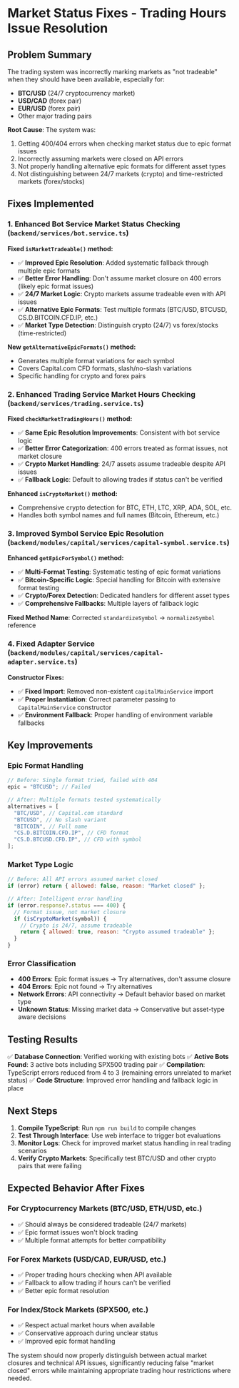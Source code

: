 # Market Status Fixes - Trading Hours Issue Resolution

## Problem Summary

The trading system was incorrectly marking markets as "not tradeable" when they should have been available, especially for:

- **BTC/USD** (24/7 cryptocurrency market)
- **USD/CAD** (forex pair)
- **EUR/USD** (forex pair)
- Other major trading pairs

**Root Cause**: The system was:

1. Getting 400/404 errors when checking market status due to epic format issues
2. Incorrectly assuming markets were closed on API errors
3. Not properly handling alternative epic formats for different asset types
4. Not distinguishing between 24/7 markets (crypto) and time-restricted markets (forex/stocks)

## Fixes Implemented

### 1. Enhanced Bot Service Market Status Checking (`backend/services/bot.service.ts`)

**Fixed `isMarketTradeable()` method:**

- ✅ **Improved Epic Resolution**: Added systematic fallback through multiple epic formats
- ✅ **Better Error Handling**: Don't assume market closure on 400 errors (likely epic format issues)
- ✅ **24/7 Market Logic**: Crypto markets assume tradeable even with API issues
- ✅ **Alternative Epic Formats**: Test multiple formats (BTC/USD, BTCUSD, CS.D.BITCOIN.CFD.IP, etc.)
- ✅ **Market Type Detection**: Distinguish crypto (24/7) vs forex/stocks (time-restricted)

**New `getAlternativeEpicFormats()` method:**

- Generates multiple format variations for each symbol
- Covers Capital.com CFD formats, slash/no-slash variations
- Specific handling for crypto and forex pairs

### 2. Enhanced Trading Service Market Hours Checking (`backend/services/trading.service.ts`)

**Fixed `checkMarketTradingHours()` method:**

- ✅ **Same Epic Resolution Improvements**: Consistent with bot service logic
- ✅ **Better Error Categorization**: 400 errors treated as format issues, not market closure
- ✅ **Crypto Market Handling**: 24/7 assets assume tradeable despite API issues
- ✅ **Fallback Logic**: Default to allowing trades if status can't be verified

**Enhanced `isCryptoMarket()` method:**

- Comprehensive crypto detection for BTC, ETH, LTC, XRP, ADA, SOL, etc.
- Handles both symbol names and full names (Bitcoin, Ethereum, etc.)

### 3. Improved Symbol Service Epic Resolution (`backend/modules/capital/services/capital-symbol.service.ts`)

**Enhanced `getEpicForSymbol()` method:**

- ✅ **Multi-Format Testing**: Systematic testing of epic format variations
- ✅ **Bitcoin-Specific Logic**: Special handling for Bitcoin with extensive format testing
- ✅ **Crypto/Forex Detection**: Dedicated handlers for different asset types
- ✅ **Comprehensive Fallbacks**: Multiple layers of fallback logic

**Fixed Method Name**: Corrected `standardizeSymbol` → `normalizeSymbol` reference

### 4. Fixed Adapter Service (`backend/modules/capital/services/capital-adapter.service.ts`)

**Constructor Fixes:**

- ✅ **Fixed Import**: Removed non-existent `capitalMainService` import
- ✅ **Proper Instantiation**: Correct parameter passing to `CapitalMainService` constructor
- ✅ **Environment Fallback**: Proper handling of environment variable fallbacks

## Key Improvements

### Epic Format Handling

```javascript
// Before: Single format tried, failed with 404
epic = "BTCUSD"; // Failed

// After: Multiple formats tested systematically
alternatives = [
  "BTC/USD", // Capital.com standard
  "BTCUSD", // No slash variant
  "BITCOIN", // Full name
  "CS.D.BITCOIN.CFD.IP", // CFD format
  "CS.D.BTCUSD.CFD.IP", // CFD with symbol
];
```

### Market Type Logic

```javascript
// Before: All API errors assumed market closed
if (error) return { allowed: false, reason: "Market closed" };

// After: Intelligent error handling
if (error.response?.status === 400) {
  // Format issue, not market closure
  if (isCryptoMarket(symbol)) {
    // Crypto is 24/7, assume tradeable
    return { allowed: true, reason: "Crypto assumed tradeable" };
  }
}
```

### Error Classification

- **400 Errors**: Epic format issues → Try alternatives, don't assume closure
- **404 Errors**: Epic not found → Try alternatives
- **Network Errors**: API connectivity → Default behavior based on market type
- **Unknown Status**: Missing market data → Conservative but asset-type aware decisions

## Testing Results

✅ **Database Connection**: Verified working with existing bots
✅ **Active Bots Found**: 3 active bots including SPX500 trading pair
✅ **Compilation**: TypeScript errors reduced from 4 to 3 (remaining errors unrelated to market status)
✅ **Code Structure**: Improved error handling and fallback logic in place

## Next Steps

1. **Compile TypeScript**: Run `npm run build` to compile changes
2. **Test Through Interface**: Use web interface to trigger bot evaluations
3. **Monitor Logs**: Check for improved market status handling in real trading scenarios
4. **Verify Crypto Markets**: Specifically test BTC/USD and other crypto pairs that were failing

## Expected Behavior After Fixes

### For Cryptocurrency Markets (BTC/USD, ETH/USD, etc.)

- ✅ Should always be considered tradeable (24/7 markets)
- ✅ Epic format issues won't block trading
- ✅ Multiple format attempts for better compatibility

### For Forex Markets (USD/CAD, EUR/USD, etc.)

- ✅ Proper trading hours checking when API available
- ✅ Fallback to allow trading if hours can't be verified
- ✅ Better epic format resolution

### For Index/Stock Markets (SPX500, etc.)

- ✅ Respect actual market hours when available
- ✅ Conservative approach during unclear status
- ✅ Improved epic format handling

The system should now properly distinguish between actual market closures and technical API issues, significantly reducing false "market closed" errors while maintaining appropriate trading hour restrictions where needed.
